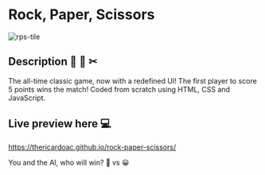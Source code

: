 # Rock, Paper, Scissors
![rps-tile](https://user-images.githubusercontent.com/112439514/215011870-b1333ac5-d87b-4482-99f3-70ac0558ec9e.jpg)

## Description 🥔 📄 ✂
The all-time classic game, now with a redefined UI! The first player to score 5 points wins the match! Coded from scratch using HTML, CSS and JavaScript.

## Live preview here 💻
https://thericardoac.github.io/rock-paper-scissors/

You and the AI, who will win? 🤖 vs 😀
